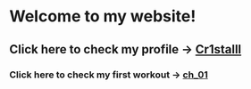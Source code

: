 # Welcome to my website!
## Click here to check my profile -> [Cr1stalll](https://github.com/Cr1stalll "悬停显示")
### Click here to check my first workout -> [ch_01](Cr1stalll.github.io/soursecode/chap1-demo-1.html)
